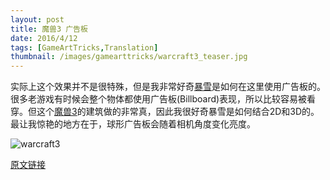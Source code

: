 ```yaml
---
layout: post
title: 魔兽3 广告板
date: 2016/4/12
tags: [GameArtTricks,Translation]
thumbnail: /images/gamearttricks/warcraft3_teaser.jpg
---
```


实际上这个效果并不是很特殊，但是我非常好奇[暴雪](http://www.blizzard.com/)是如何在这里使用广告板的。很多老游戏有时候会整个物体都使用广告板(Billboard)表现，所以比较容易被看穿。但这个[魔兽3](http://us.blizzard.com/en-us/games/war3/)的建筑做的非常真，因此我很好奇暴雪是如何结合2D和3D的。最让我惊艳的地方在于，球形广告板会随着相机角度变化亮度。

<!--more-->

![warcraft3](/images/gamearttricks/warcraft3.gif)

[原文链接](http://simonschreibt.de/gat/warcraft-3-billboards)
